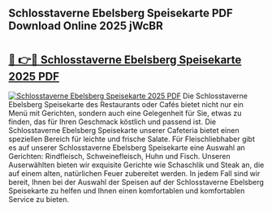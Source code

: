 ## Schlosstaverne Ebelsberg Speisekarte PDF Download Online 2025 jWcBR

# <h2><a href="http://gc9myuf.nevu.top/?p=Schlosstaverne+Ebelsberg+Speisekarte">🔗 👉🔴 Schlosstaverne Ebelsberg Speisekarte 2025 PDF</a></h2>

[![Schlosstaverne Ebelsberg Speisekarte 2025 PDF](https://i.imgur.com/dBaPXMq.png)](http://gc9myuf.nevu.top/?p=Schlosstaverne+Ebelsberg+Speisekarte)
Die Schlosstaverne Ebelsberg Speisekarte des Restaurants oder Cafés bietet nicht nur ein Menü mit Gerichten, sondern auch eine Gelegenheit für Sie, etwas zu finden, das für Ihren Geschmack köstlich und passend ist. Die Schlosstaverne Ebelsberg Speisekarte unserer Cafeteria bietet einen speziellen Bereich für leichte und frische Salate. Für Fleischliebhaber gibt es auf unserer Schlosstaverne Ebelsberg Speisekarte eine Auswahl an Gerichten: Rindfleisch, Schweinefleisch, Huhn und Fisch. Unseren Auserwählten bieten wir exquisite Gerichte wie Schaschlik und Steak an, die auf einem alten, natürlichen Feuer zubereitet werden. In jedem Fall sind wir bereit, Ihnen bei der Auswahl der Speisen auf der Schlosstaverne Ebelsberg Speisekarte zu helfen und Ihnen einen komfortablen und komfortablen Service zu bieten.
